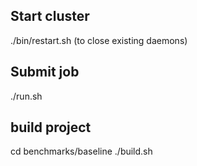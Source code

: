 ## Start cluster
./bin/restart.sh (to close existing daemons) 

## Submit job
./run.sh 

## build project
cd benchmarks/baseline
./build.sh